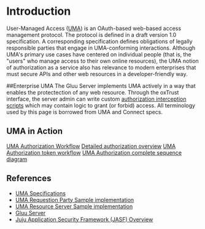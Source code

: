 # Introduction

User-Managed Access ([UMA]) is an OAuth-based web-based access management protocol. The protocol is defined in a draft version 1.0 specification. A corresponding specification defines obligations of legally responsible parties that engage in UMA-conforming interactions. Although UMA's primary use cases have centered on individual people (that is, the "users" who manage access to their own online resources), the UMA notion of authorization as a service also has relevance to modern enterprises that must secure APIs and other web resources in a developer-friendly way.

##Enterprise UMA
The Gluu Server implements UMA actively in a way that enables the protectection of any web resource. Through the oxTrust interface, the server admin can write custom [authorization interception scripts](http://www.gluu.org/docs/admin-guide/interception-scripts/authorization/) which may contain logic to grant (or forbid) access. All terminology used by this page is borrowed from UMA and Connect specs.

## UMA in Action

[UMA Authorization Workflow](http://www.gluu.org/docs/img/uma/uma_parts.png "UMA Parts")
[Detailed authorization overview](http://www.gluu.org/docs/img/uma/uma_flow.png "UMA Parts")
[UMA Authorization token workflow](http://www.gluu.org/docs/img/uma/uma_token_workflow.png "UMA Parts")
[UMA Authorization complete sequence diagram](http://www.gluu.org/docs/img/uma/uma_very_detailed_flow.png "UMA Parts")

## References
- [UMA Specifications](http://kantarainitiative.org/confluence/display/uma/UMA+1.0+Core+Protocol)
- [UMA Requestion Party Sample implementation](https://svn.gluu.info/repository/openxdi/oxUmaDemo/RP/)
- [UMA Resource Server Sample implementation](https://svn.gluu.info/repository/openxdi/oxUmaDemo/RS/)
- [Gluu Server](http://gluu.org)
- [Juju Application Security Framework (JASF) Overview](http://www.gluu.co/juju-draft-overview)

[UMA]: http://kantarainitiative.org/confluence/display/uma/UMA+1.0+Core+Protocol
